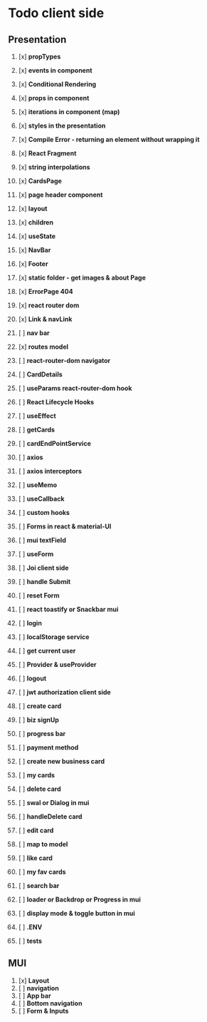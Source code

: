 # Todo client side

## Presentation

1.  [x] **propTypes**
2.  [x] **events in component**
3.  [x] **Conditional Rendering**
4.  [x] **props in component**
5.  [x] **iterations in component (map)**
6.  [x] **styles in the presentation**
7.  [x] **Compile Error - returning an element without wrapping it**
8.  [x] **React Fragment**
9.  [x] **string interpolations**

10. [x] **CardsPage**
11. [x] **page header component**
12. [x] **layout**
13. [x] **children**
14. [x] **useState**
15. [x] **NavBar**
16. [x] **Footer**

17. [x] **static folder - get images & about Page**
18. [x] **ErrorPage 404**
19. [x] **react router dom**
20. [x] **Link & navLink**
21. [ ] **nav bar**
22. [x] **routes model**

23. [ ] **react-router-dom navigator**
24. [ ] **CardDetails**
25. [ ] **useParams react-router-dom hook**

26. [ ] **React Lifecycle Hooks**
27. [ ] **useEffect**
28. [ ] **getCards**
29. [ ] **cardEndPointService**
30. [ ] **axios**
31. [ ] **axios interceptors**

32. [ ] **useMemo**
33. [ ] **useCallback**
34. [ ] **custom hooks**

35. [ ] **Forms in react & material-UI**
36. [ ] **mui textField**
37. [ ] **useForm**
38. [ ] **Joi client side**
39. [ ] **handle Submit**
40. [ ] **reset Form**
41. [ ] **react toastify or Snackbar mui**
42. [ ] **login**
43. [ ] **localStorage service**
44. [ ] **get current user**
45. [ ] **Provider & useProvider**
46. [ ] **logout**
47. [ ] **jwt authorization client side**

48. [ ] **create card**

49. [ ] **biz signUp**
50. [ ] **progress bar**
51. [ ] **payment method**
52. [ ] **create new business card**
53. [ ] **my cards**

54. [ ] **delete card**
55. [ ] **swal or Dialog in mui**
56. [ ] **handleDelete card**

57. [ ] **edit card**
58. [ ] **map to model**

59. [ ] **like card**
60. [ ] **my fav cards**

61. [ ] **search bar**
62. [ ] **loader or Backdrop or Progress in mui**
63. [ ] **display mode & toggle button in mui**
64. [ ] **.ENV**

65. [ ] **tests**

## MUI

1.  [x] **Layout**
2.  [ ] **navigation**
3.  [ ] **App bar**
4.  [ ] **Bottom navigation**
5.  [ ] **Form & Inputs**
